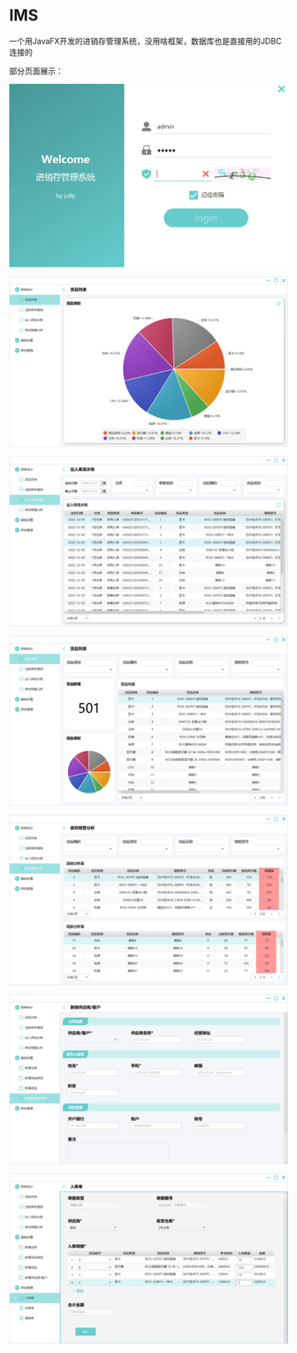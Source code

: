 # IMS
一个用JavaFX开发的进销存管理系统，没用啥框架，数据库也是直接用的JDBC连接的

部分页面展示：

![img.png](img/login.png)

![img.png](img/img.png)

![img.png](img/img_1.png)

![img.png](img/img_2.png)

![img.png](img/img_3.png)

![img.png](img/img_4.png)

![img.png](img/img_5.png)

